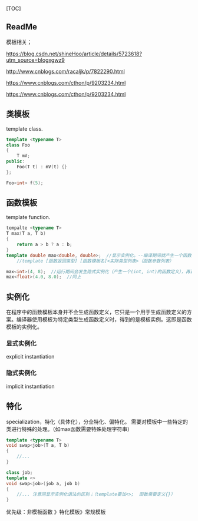 [TOC]



## ReadMe

模板相关；

https://blog.csdn.net/shineHoo/article/details/5723618?utm_source=blogxgwz9

http://www.cnblogs.com/racaljk/p/7822290.html

https://www.cnblogs.com/cthon/p/9203234.html

https://www.cnblogs.com/cthon/p/9203234.html

## 类模板

template class.

```cpp
template <typename T>
class Foo
{
    T mV;
public:
    Foo(T t) : mV(t) {}
};

Foo<int> f(5);
```



## 函数模板

template function.

```cpp
tempalte <typename T>
T max(T a, T b)
{
    return a > b ? a : b;
}
template double max<double, double>;  //显示实例化。--编译期间就产生一个函数定义。（运行期效率更高）
	//template [函数返回类型] [函数模板名]<实际类型列表>（函数参数列表）

max<int>(4, 8);  //运行期间会发生隐式实例化（产生一个(int, int)的函数定义），再调用它。
max<float>(4.0, 8.0);  //同上
```



## 实例化

在程序中的函数模板本身并不会生成函数定义，它只是一个用于生成函数定义的方案。编译器使用模板为特定类型生成函数定义时，得到的是模板实例。这即是函数模板的实例化。


### 显式实例化

explicit instantiation

### 隐式实例化

implicit instantiation



## 特化

specialization，特化（具体化），分全特化、偏特化。
需要对模板中一些特定的类进行特殊的处理。（如max函数需要特殊处理字符串）

```cpp
template <typename T>
void swap<job>(T a, T b)
{
    //...
} 

class job;
template <>
void swap<job>(job a, job b)
{
    //... 注意同显示实例化语法的区别；（template要加<>;  函数需要定义{}）
}  
```



优先级：非模板函数 》特化模板》常规模板



